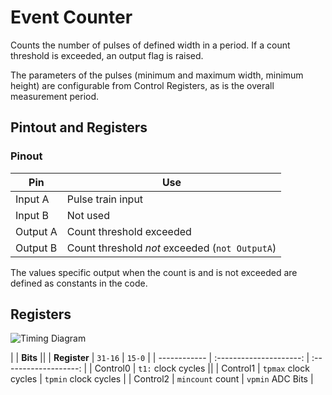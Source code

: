 # Event Counter

Counts the number of pulses of defined width in a period. If a count threshold is exceeded, an output flag is raised.

The parameters of the pulses (minimum and maximum width, minimum height) are configurable from Control Registers, as is the overall measurement period.

## Pintout and Registers

### Pinout

| Pin | Use |
| --- | --- |
| Input A | Pulse train input |
| Input B | Not used |
| Output A | Count threshold exceeded |
| Output B | Count threshold *not* exceeded (`not OutputA`) |

The values specific output when the count is and is not exceeded are defined as constants in the code.

## Registers
![Timing Diagram](../../public/examples/event_counter/waveform.png)

|              |                     **Bits**                    ||
| **Register** | `31-16`                 | `15-0`                |
| ------------ | :---------------------: | :-------------------: |
| Control0     |                `t1:` clock cycles               ||
| Control1     | `tpmax` clock cycles    | `tpmin` clock cycles  |
| Control2     | `mincount` count        | `vpmin` ADC Bits      |


